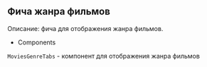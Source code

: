 ## Фича жанра фильмов

Описание: фича для отображения жанра фильмов.

- Components

`MoviesGenreTabs` - компонент для отображения жанра фильмов
